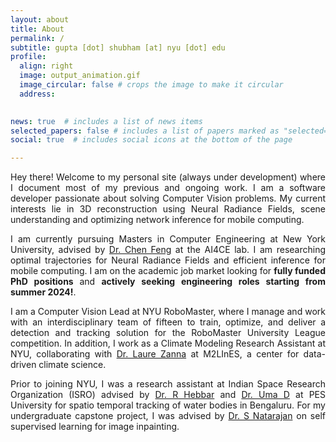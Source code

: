 ```yaml
---
layout: about
title: About
permalink: /
subtitle: gupta [dot] shubham [at] nyu [dot] edu 
profile:
  align: right
  image: output_animation.gif
  image_circular: false # crops the image to make it circular
  address: 
  

news: true  # includes a list of news items
selected_papers: false # includes a list of papers marked as "selected={true}"
social: true  # includes social icons at the bottom of the page

---
```

<div style="text-align: justify">
  <p>
    Hey there! Welcome to my personal site (always under development) where I document most of my previous and ongoing work. I am a software developer passionate about solving Computer Vision problems. My current interests lie in 3D reconstruction using Neural Radiance Fields, scene understanding and optimizing network inference for mobile computing. 
  </p>

  <p>
    I am currently pursuing Masters in Computer Engineering at New York University, advised by <a href='https://engineering.nyu.edu/faculty/chen-feng'>Dr. Chen Feng</a> at the AI4CE lab. I am researching optimal trajectories for Neural Radiance Fields and efficient inference for mobile computing. I am on the academic job market looking for <b>fully funded PhD positions </b> and <b>actively seeking engineering roles starting from summer 2024!</b>.
  </p>

  <p>
    I am a Computer Vision Lead at NYU RoboMaster, where I manage and work with an interdisciplinary team of fifteen to train, optimize, and deliver a detection and tracking solution for the RoboMaster University League competition. In addition, I work as a Climate Modeling Research Assistant at NYU, collaborating with <a href='https://zanna-researchteam.github.io'>Dr. Laure Zanna</a> at M2LInES, a center for data-driven climate science.
  </p>

  <p>
    Prior to joining NYU, I was a research assistant at Indian Space Research Organization (ISRO) advised by <a href='https://www.researchgate.net/profile/Hebbar-Ram'>Dr. R Hebbar</a> and <a href='https://staff.pes.edu/nm1308/'>Dr. Uma D</a> at PES University for spatio temporal tracking of water bodies in Bengaluru. For my undergraduate capstone project, I was advised by <a href='https://scholar.google.co.in/citations?user=uEPN8jkAAAAJ&hl=en'>Dr. S Natarajan</a> on self supervised learning for image inpainting.
  </p>
</div>


<!-- Write your biography here. Tell the world about yourself. Link to your favorite [subreddit](http://reddit.com). You can put a picture in, too. The code is already in, just name your picture `prof_pic.jpg` and put it in the `img/` folder.

Put your address / P.O. box / other info right below your picture. You can also disable any these elements by editing `profile` property of the YAML header of your `_pages/about.md`. Edit `_bibliography/papers.bib` and Jekyll will render your [publications page](/al-folio/publications/) automatically.

Link to your social media connections, too. This theme is set up to use [Font Awesome icons](http://fortawesome.github.io/Font-Awesome/) and [Academicons](https://jpswalsh.github.io/academicons/), like the ones below. Add your Facebook, Twitter, LinkedIn, Google Scholar, or just disable all of them. -->
